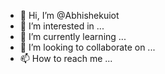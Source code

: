 - 👋 Hi, I’m @Abhishekuiot
- 👀 I’m interested in ...
- 🌱 I’m currently learning ...
- 💞️ I’m looking to collaborate on ...
- 📫 How to reach me ...

<!---
Abhishekuiot/Abhishekuiot is a ✨ special ✨ repository because its `README.md` (this file) appears on your GitHub profile.
You can click the Preview link to take a look at your changes.
--->
